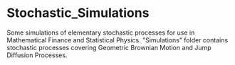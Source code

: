 # Stochastic_Simulations
Some simulations of elementary stochastic processes for use in Mathematical Finance and Statistical Physics. "Simulations" folder contains stochastic processes covering Geometric Brownian Motion and Jump Diffusion Processes.

